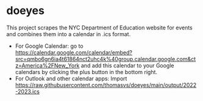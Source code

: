 # doeyes

This project scrapes the NYC Department of Education website for events and combines them into a calendar in .ics format.

 - For Google Calendar: go to https://calendar.google.com/calendar/embed?src=qmbo6gn6ia4t61864nct2uhc4k%40group.calendar.google.com&ctz=America%2FNew_York and add this calendar to your Google calendars by clicking the plus button in the bottom right.
 - For Outlook and other calendar apps: Import https://raw.githubusercontent.com/thomasvs/doeyes/main/output/2022-2023.ics
